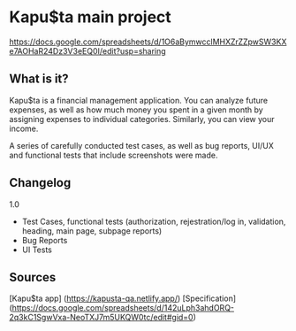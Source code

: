 # Kapu$ta main project
https://docs.google.com/spreadsheets/d/1O6aBymwcclMHXZrZZpwSW3KXe7AOHaR24Dz3V3eEQ0I/edit?usp=sharing

## What is it?
Kapu$ta is a financial management application. 
You can analyze future expenses, as well as how much money
you spent in a given month by assigning expenses to individual categories.
Similarly, you can view your income.

A series of carefully conducted test cases, as well as bug reports, 
UI/UX and functional tests that include screenshots were made.

## Changelog
1.0
- Test Cases, functional tests (authorization, rejestration/log in, validation, heading, main page, subpage reports)
- Bug Reports
- UI Tests

## Sources
[Kapu$ta app] (https://kapusta-qa.netlify.app/)
[Specification] (https://docs.google.com/spreadsheets/d/142uLph3ahdORQ-2q3kC1SgwVxa-NeoTXJ7m5UKQW0tc/edit#gid=0)

